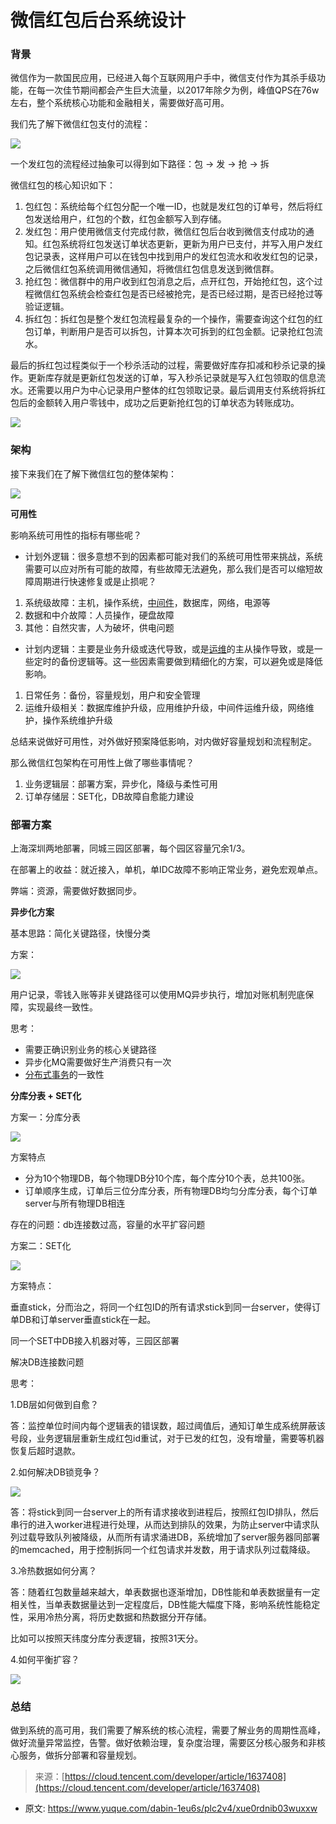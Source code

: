 # 微信红包后台系统设计
<!--page header-->

<a name="49dbfde3"></a>
### **背景**

微信作为一款国民应用，已经进入每个互联网用户手中，微信支付作为其杀手级功能，在每一次佳节期间都会产生巨大流量，以2017年除夕为例，峰值QPS在76w左右，整个系统核心功能和金融相关，需要做好高可用。

我们先了解下微信红包支付的流程：

![](./img/6xMwWCIlCWoTax7S/image-20221129002112859-251215.png)

一个发红包的流程经过抽象可以得到如下路径：包 -> 发 -> 抢 -> 拆

微信红包的核心知识如下：

1. 包红包：系统给每个红包分配一个唯一ID，也就是发红包的订单号，然后将红包发送给用户，红包的个数，红包金额写入到存储。
2. 发红包：用户使用微信支付完成付款，微信红包后台收到微信支付成功的通知。红包系统将红包发送订单状态更新，更新为用户已支付，并写入用户发红包记录表，这样用户可以在钱包中找到用户的发红包流水和收发红包的记录，之后微信红包系统调用微信通知，将微信红包信息发送到微信群。
3. 抢红包：微信群中的用户收到红包消息之后，点开红包，开始抢红包，这个过程微信红包系统会检查红包是否已经被抢完，是否已经过期，是否已经抢过等验证逻辑。
4. 拆红包：拆红包是整个发红包流程最复杂的一个操作，需要查询这个红包的红包订单，判断用户是否可以拆包，计算本次可拆到的红包金额。记录抢红包流水。

最后的拆红包过程类似于一个秒杀活动的过程，需要做好库存扣减和秒杀记录的操作。更新库存就是更新红包发送的订单，写入秒杀记录就是写入红包领取的信息流水。还需要以用户为中心记录用户整体的红包领取记录。最后调用支付系统将拆红包后的金额转入用户零钱中，成功之后更新抢红包的订单状态为转账成功。

![](./img/6xMwWCIlCWoTax7S/image-20221129002128841-917994.png)

<a name="f15f331c"></a>
### **架构**

接下来我们在了解下微信红包的整体架构：

![](./img/6xMwWCIlCWoTax7S/image-20221129002141666-890265.png)

**可用性**

影响系统可用性的指标有哪些呢？

- 计划外逻辑：很多意想不到的因素都可能对我们的系统可用性带来挑战，系统需要可以应对所有可能的故障，有些故障无法避免，那么我们是否可以缩短故障周期进行快速修复或是止损呢？

1. 系统级故障：主机，操作系统，[中间件](https://cloud.tencent.com/product/tdmq?from=10680)，数据库，网络，电源等
2. 数据和中介故障：人员操作，硬盘故障
3. 其他：自然灾害，人为破坏，供电问题

- 计划内逻辑：主要是业务升级或迭代导致，或是[运维](https://cloud.tencent.com/solution/operation?from=10680)的主从操作导致，或是一些定时的备份逻辑等。这一些因素需要做到精细化的方案，可以避免或是降低影响。

1. 日常任务：备份，容量规划，用户和安全管理
2. 运维升级相关：数据库维护升级，应用维护升级，中间件运维升级，网络维护，操作系统维护升级

总结来说做好可用性，对外做好预案降低影响，对内做好容量规划和流程制定。

那么微信红包架构在可用性上做了哪些事情呢？

1. 业务逻辑层：部署方案，异步化，降级与柔性可用
2. 订单存储层：SET化，DB故障自愈能力建设

<a name="599ceb99"></a>
### **部署方案**

上海深圳两地部署，同城三园区部署，每个园区容量冗余1/3。

在部署上的收益：就近接入，单机，单IDC故障不影响正常业务，避免宏观单点。

弊端：资源，需要做好数据同步。

**异步化方案**

基本思路：简化关键路径，快慢分类

方案：

![](./img/6xMwWCIlCWoTax7S/image-20221129002154044-735685.png)

用户记录，零钱入账等非关键路径可以使用MQ异步执行，增加对账机制兜底保障，实现最终一致性。

思考：

- 需要正确识别业务的核心关键路径
- 异步化MQ需要做好生产消费只有一次
- [分布式事务](https://cloud.tencent.com/product/dtf?from=10680)的一致性

**分库分表 + SET化**

方案一：分库分表

![](./img/6xMwWCIlCWoTax7S/image-20221129002210589-437287.png)

方案特点

- 分为10个物理DB，每个物理DB分10个库，每个库分10个表，总共100张。
- 订单顺序生成，订单后三位分库分表，所有物理DB均匀分库分表，每个订单server与所有物理DB相连

存在的问题：db连接数过高，容量的水平扩容问题

方案二：SET化

![](./img/6xMwWCIlCWoTax7S/image-20221129002222281-759807.png)

方案特点：

垂直stick，分而治之，将同一个红包ID的所有请求stick到同一台server，使得订单DB和订单server垂直stick在一起。

同一个SET中DB接入机器对等，三园区部署

解决DB连接数问题

思考：

1.DB层如何做到自愈？

答：监控单位时间内每个逻辑表的错误数，超过阈值后，通知订单生成系统屏蔽该号段，业务逻辑层重新生成红包id重试，对于已发的红包，没有增量，需要等机器恢复后超时退款。

2.如何解决DB锁竞争？

![](./img/6xMwWCIlCWoTax7S/image-20221129002235645-562986.png)

答：将stick到同一台server上的所有请求接收到进程后，按照红包ID排队，然后串行的进入worker进程进行处理，从而达到排队的效果，为防止server中请求队列过载导致队列被降级，从而所有请求涌进DB，系统增加了server服务器同部署的memcached，用于控制拆同一个红包请求并发数，用于请求队列过载降级。

3.冷热数据如何分离？

答：随着红包数量越来越大，单表数据也逐渐增加，DB性能和单表数据量有一定相关性，当单表数据量达到一定程度后，DB性能大幅度下降，影响系统性能稳定性，采用冷热分离，将历史数据和热数据分开存储。

比如可以按照天纬度分库分表逻辑，按照31天分。

4.如何平衡扩容？

![](./img/6xMwWCIlCWoTax7S/image-20221129002245215-572483.png)

<a name="088f85ab"></a>
### **总结**

做到系统的高可用，我们需要了解系统的核心流程，需要了解业务的周期性高峰，做好流量异常监控，告警。做好依赖治理，复杂度治理，需要区分核心服务和非核心服务，做拆分部署和容量规划。

> 来源：[https://cloud.tencent.com/developer/article/1637408](https://cloud.tencent.com/developer/article/1637408)



<!--page footer-->
- 原文: <https://www.yuque.com/dabin-1eu6s/plc2v4/xue0rdnib03wuxxw>